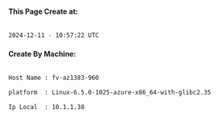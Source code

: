 
   
#### This Page Create at:

```bash

2024-12-11 - 10:57:22 UTC

```

#### Create By Machine:

```bash

Host Name : fv-az1383-960

platform  : Linux-6.5.0-1025-azure-x86_64-with-glibc2.35

Ip Local  : 10.1.1.38

```

